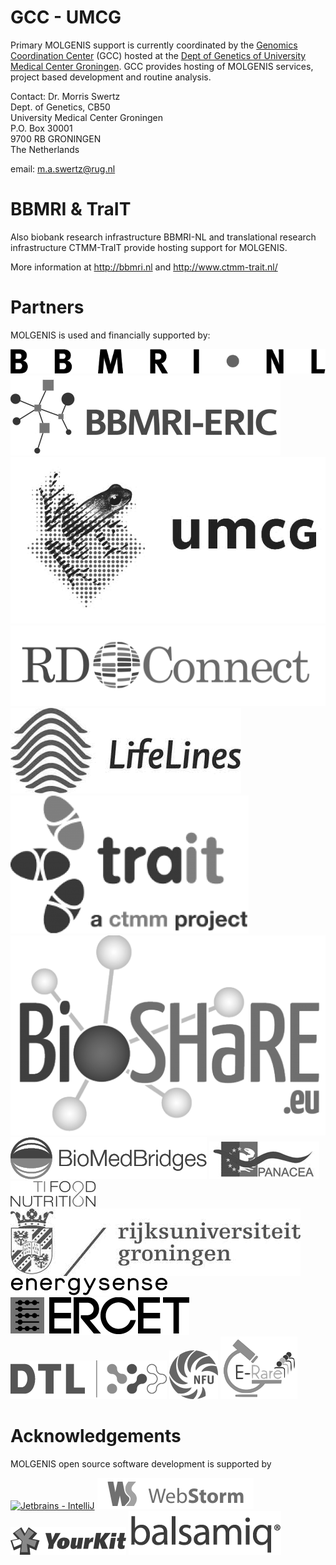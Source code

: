# GCC - UMCG

Primary MOLGENIS support is currently coordinated by the <a href="http://wiki.gcc.rug.nl">Genomics Coordination Center</a> (GCC) hosted at the <a href="http://geneticsgroningen.nl/">Dept of Genetics of University Medical Center Groningen</a>. GCC provides hosting of MOLGENIS services, project based development and routine analysis.

Contact: Dr. Morris Swertz<br/>Dept. of Genetics, CB50<br/>University Medical Center Groningen<br/>P.O. Box 30001<br/>9700 RB  GRONINGEN<br/>The Netherlands

email: m.a.swertz@rug.nl

# BBMRI & TraIT

Also biobank research infrastructure BBMRI-NL and translational research infrastructure CTMM-TraIT provide hosting support for MOLGENIS.

More information at http://bbmri.nl and http://www.ctmm-trait.nl/

# Partners
MOLGENIS is used and financially supported by:

[![BBMRI-NL](../images/bbmri-nl-bw.png)](http://bbmri.nl)
[![BBMRI-ERIC](../images/bbmri-eric-bw.png)](http://bbmri-eric.eu)
[![UMCG](../images/umcg-bw.png)](http://geneticsgroningen.nl)
[![RD-Connect](../images/rd-connect-bw.png)](http://rd-connect.eu)
[![Lifelines](../images/lifelines-bw.png)](http://lifelines.net)
[![Trait](../images/trait-bw.png)](http://ctmm-trait.nl)
[![Bioshare](../images/bioshare-bw.png)](http://bioshare.eu)
[![BiomedBridges](../images/biomedbridges-bw.png)](http://biomedbridges.eu)
[![Panacea](../images/panacea-bw.png)](http://www.wageningenur.nl/en/Expertise-Services/Chair-groups/Plant-Sciences/Laboratory-of-Nematology/Projects/PANACEA.htm)
[![TIFN](../images/tifn-bw.png)](http://www.tifn.nl)
[![RUG](../images/rug-bw.png)](http://www.rug.nl/gbic)
[![EnergySense](../images/energysense-bw.png)](http://www.energyacademy.org/research/energysense)
[![ERCET](../images/ercet-bw.png)](http://www.ercet.eu/)
[![DTL](../images/dtl-bw.png)](http://dtls.nl)
[![NFU](../images/nfu-bw.png)](http://www.nfu.nl/publicaties/data4lifesciences)
[![E-Rare](../images/e-rare-bw.png)](http://www.erare.eu/financed-projects/insaid)

# Acknowledgements
MOLGENIS open source software development is supported by

[![Jetbrains - IntelliJ](../images/jetbrains-intellij_idea-bw.png)](https://www.jetbrains.com/idea/)
[![Jetbrains - Webstorm](../images/jetbrains_webstorm-bw.png)](https://www.jetbrains.com/webstorm/)
[![YourKit](../images/yourkit-bw.png)](https://www.yourkit.com/java/profiler/index.jsp)
[![Balsamiq](../images/balsamiq-bw.png)](https://balsamiq.com/)
